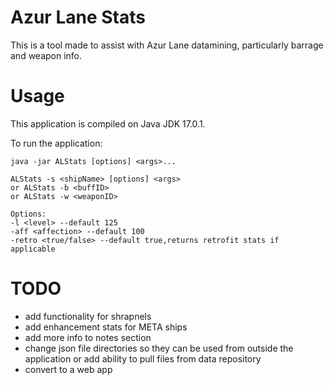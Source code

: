 # Azur Lane Stats

This is a tool made to assist with Azur Lane datamining, particularly barrage and weapon info.

# Usage

This application is compiled on Java JDK 17.0.1.

To run the application:

`java -jar ALStats [options] <args>...`

```
ALStats -s <shipName> [options] <args>
or ALStats -b <buffID>
or ALStats -w <weaponID>

Options:
-l <level> --default 125
-aff <affection> --default 100
-retro <true/false> --default true,returns retrofit stats if applicable
```

# TODO

- add functionality for shrapnels
- add enhancement stats for META ships
- add more info to notes section
- change json file directories so they can be used from outside the application or add ability to pull files from data repository
- convert to a web app
